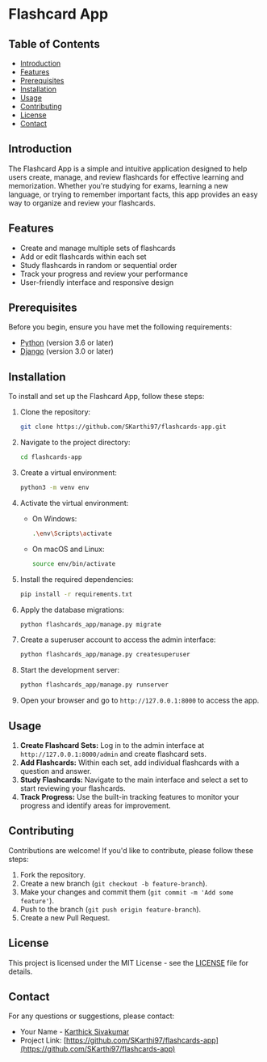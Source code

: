 # Flashcard App

## Table of Contents
- [Introduction](#introduction)
- [Features](#features)
- [Prerequisites](#prerequisites)
- [Installation](#installation)
- [Usage](#usage)
- [Contributing](#contributing)
- [License](#license)
- [Contact](#contact)

## Introduction
The Flashcard App is a simple and intuitive application designed to help users create, manage, and review flashcards for effective learning and memorization. Whether you're studying for exams, learning a new language, or trying to remember important facts, this app provides an easy way to organize and review your flashcards.

## Features
- Create and manage multiple sets of flashcards
- Add or edit flashcards within each set
- Study flashcards in random or sequential order
- Track your progress and review your performance
- User-friendly interface and responsive design

## Prerequisites
Before you begin, ensure you have met the following requirements:
- [Python](https://www.python.org/downloads/) (version 3.6 or later)
- [Django](https://www.djangoproject.com/) (version 3.0 or later)

## Installation
To install and set up the Flashcard App, follow these steps:

1. Clone the repository:
    ```bash
    git clone https://github.com/SKarthi97/flashcards-app.git
    ```

2. Navigate to the project directory:
    ```bash
    cd flashcards-app
    ```

3. Create a virtual environment:
    ```bash
    python3 -m venv env
    ```

4. Activate the virtual environment:
    - On Windows:
        ```bash
        .\env\Scripts\activate
        ```
    - On macOS and Linux:
        ```bash
        source env/bin/activate
        ```

5. Install the required dependencies:
    ```bash
    pip install -r requirements.txt
    ```

6. Apply the database migrations:
    ```bash
    python flashcards_app/manage.py migrate
    ```

7. Create a superuser account to access the admin interface:
    ```bash
    python flashcards_app/manage.py createsuperuser
    ```

8. Start the development server:
    ```bash
    python flashcards_app/manage.py runserver
    ```

9. Open your browser and go to `http://127.0.0.1:8000` to access the app.

## Usage
1. **Create Flashcard Sets:** Log in to the admin interface at `http://127.0.0.1:8000/admin` and create flashcard sets.
2. **Add Flashcards:** Within each set, add individual flashcards with a question and answer.
3. **Study Flashcards:** Navigate to the main interface and select a set to start reviewing your flashcards.
4. **Track Progress:** Use the built-in tracking features to monitor your progress and identify areas for improvement.

## Contributing
Contributions are welcome! If you'd like to contribute, please follow these steps:
1. Fork the repository.
2. Create a new branch (`git checkout -b feature-branch`).
3. Make your changes and commit them (`git commit -m 'Add some feature'`).
4. Push to the branch (`git push origin feature-branch`).
5. Create a new Pull Request.

## License
This project is licensed under the MIT License - see the [LICENSE](LICENSE) file for details.

## Contact
For any questions or suggestions, please contact:
- Your Name - [Karthick Sivakumar](mailto:karthicksivakumar97@gmail.com)
- Project Link: [https://github.com/SKarthi97/flashcards-app](https://github.com/SKarthi97/flashcards-app)

